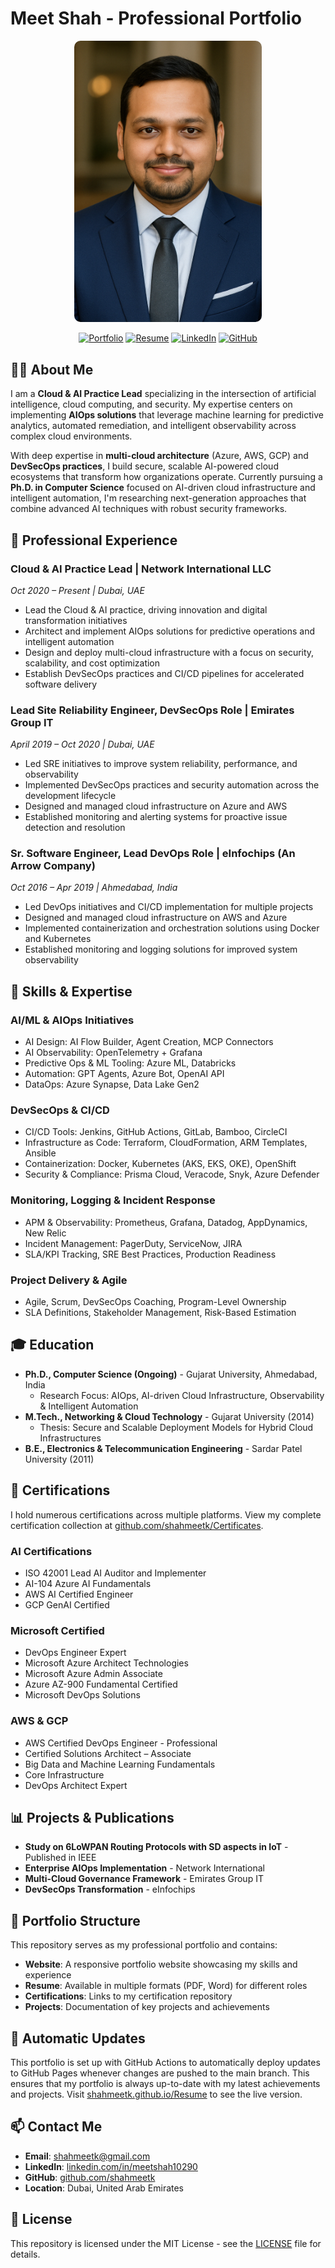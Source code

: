 # Meet Shah - Professional Portfolio

<div align="center">

<img src="Photos/prof2.jpg" alt="Meet Shah" width="300" style="border-radius: 10px;" />

[![Portfolio](https://img.shields.io/badge/Portfolio-Visit%20Website-0284c7?style=for-the-badge&logo=github)](https://shahmeetk.github.io/Resume)
[![Resume](https://img.shields.io/badge/Resume-View%20Online-0ea5e9?style=for-the-badge&logo=adobe)](https://rxresu.me/shahmeetk/cloud-and-ai-practice-lead)
[![LinkedIn](https://img.shields.io/badge/LinkedIn-Connect-0077B5?style=for-the-badge&logo=linkedin)](https://www.linkedin.com/in/meetshah10290/)
[![GitHub](https://img.shields.io/badge/GitHub-Follow-181717?style=for-the-badge&logo=github)](https://github.com/shahmeetk)

</div>

## 👨‍💻 About Me

I am a **Cloud & AI Practice Lead** specializing in the intersection of artificial intelligence, cloud computing, and security. My expertise centers on implementing **AIOps solutions** that leverage machine learning for predictive analytics, automated remediation, and intelligent observability across complex cloud environments.

With deep expertise in **multi-cloud architecture** (Azure, AWS, GCP) and **DevSecOps practices**, I build secure, scalable AI-powered cloud ecosystems that transform how organizations operate. Currently pursuing a **Ph.D. in Computer Science** focused on AI-driven cloud infrastructure and intelligent automation, I'm researching next-generation approaches that combine advanced AI techniques with robust security frameworks.

## 🚀 Professional Experience

### Cloud & AI Practice Lead | Network International LLC
*Oct 2020 – Present | Dubai, UAE*

- Lead the Cloud & AI practice, driving innovation and digital transformation initiatives
- Architect and implement AIOps solutions for predictive operations and intelligent automation
- Design and deploy multi-cloud infrastructure with a focus on security, scalability, and cost optimization
- Establish DevSecOps practices and CI/CD pipelines for accelerated software delivery

### Lead Site Reliability Engineer, DevSecOps Role | Emirates Group IT
*April 2019 – Oct 2020 | Dubai, UAE*

- Led SRE initiatives to improve system reliability, performance, and observability
- Implemented DevSecOps practices and security automation across the development lifecycle
- Designed and managed cloud infrastructure on Azure and AWS
- Established monitoring and alerting systems for proactive issue detection and resolution

### Sr. Software Engineer, Lead DevOps Role | eInfochips (An Arrow Company)
*Oct 2016 – Apr 2019 | Ahmedabad, India*

- Led DevOps initiatives and CI/CD implementation for multiple projects
- Designed and managed cloud infrastructure on AWS and Azure
- Implemented containerization and orchestration solutions using Docker and Kubernetes
- Established monitoring and logging solutions for improved system observability

## 🔧 Skills & Expertise

### AI/ML & AIOps Initiatives
- AI Design: AI Flow Builder, Agent Creation, MCP Connectors
- AI Observability: OpenTelemetry + Grafana
- Predictive Ops & ML Tooling: Azure ML, Databricks
- Automation: GPT Agents, Azure Bot, OpenAI API
- DataOps: Azure Synapse, Data Lake Gen2

### DevSecOps & CI/CD
- CI/CD Tools: Jenkins, GitHub Actions, GitLab, Bamboo, CircleCI
- Infrastructure as Code: Terraform, CloudFormation, ARM Templates, Ansible
- Containerization: Docker, Kubernetes (AKS, EKS, OKE), OpenShift
- Security & Compliance: Prisma Cloud, Veracode, Snyk, Azure Defender

### Monitoring, Logging & Incident Response
- APM & Observability: Prometheus, Grafana, Datadog, AppDynamics, New Relic
- Incident Management: PagerDuty, ServiceNow, JIRA
- SLA/KPI Tracking, SRE Best Practices, Production Readiness

### Project Delivery & Agile
- Agile, Scrum, DevSecOps Coaching, Program-Level Ownership
- SLA Definitions, Stakeholder Management, Risk-Based Estimation

## 🎓 Education

- **Ph.D., Computer Science (Ongoing)** - Gujarat University, Ahmedabad, India
  - Research Focus: AIOps, AI-driven Cloud Infrastructure, Observability & Intelligent Automation
- **M.Tech., Networking & Cloud Technology** - Gujarat University (2014)
  - Thesis: Secure and Scalable Deployment Models for Hybrid Cloud Infrastructures
- **B.E., Electronics & Telecommunication Engineering** - Sardar Patel University (2011)

## 📜 Certifications

I hold numerous certifications across multiple platforms. View my complete certification collection at [github.com/shahmeetk/Certificates](https://github.com/shahmeetk/Certificates).

### AI Certifications
- ISO 42001 Lead AI Auditor and Implementer
- AI-104 Azure AI Fundamentals
- AWS AI Certified Engineer
- GCP GenAI Certified

### Microsoft Certified
- DevOps Engineer Expert
- Microsoft Azure Architect Technologies
- Microsoft Azure Admin Associate
- Azure AZ-900 Fundamental Certified
- Microsoft DevOps Solutions

### AWS & GCP
- AWS Certified DevOps Engineer - Professional
- Certified Solutions Architect – Associate
- Big Data and Machine Learning Fundamentals
- Core Infrastructure
- DevOps Architect Expert

## 📊 Projects & Publications

- **Study on 6LoWPAN Routing Protocols with SD aspects in IoT** - Published in IEEE
- **Enterprise AIOps Implementation** - Network International
- **Multi-Cloud Governance Framework** - Emirates Group IT
- **DevSecOps Transformation** - eInfochips

## 📂 Portfolio Structure

This repository serves as my professional portfolio and contains:

- **Website**: A responsive portfolio website showcasing my skills and experience
- **Resume**: Available in multiple formats (PDF, Word) for different roles
- **Certifications**: Links to my certification repository
- **Projects**: Documentation of key projects and achievements

## 🔄 Automatic Updates

This portfolio is set up with GitHub Actions to automatically deploy updates to GitHub Pages whenever changes are pushed to the main branch. This ensures that my portfolio is always up-to-date with my latest achievements and projects. Visit [shahmeetk.github.io/Resume](https://shahmeetk.github.io/Resume) to see the live version.

## 📫 Contact Me

- **Email**: [shahmeetk@gmail.com](mailto:shahmeetk@gmail.com)
- **LinkedIn**: [linkedin.com/in/meetshah10290](https://www.linkedin.com/in/meetshah10290/)
- **GitHub**: [github.com/shahmeetk](https://github.com/shahmeetk)
- **Location**: Dubai, United Arab Emirates

## 📝 License

This repository is licensed under the MIT License - see the [LICENSE](LICENSE) file for details.
